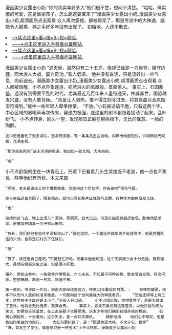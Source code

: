 漫画美少女露出小奶    “你的真实年龄多大”他们很不甘，想问个清楚。    “哈哈，确实傻的可爱，这是谁家孩子，怎么跑这耍宝来了”漫画美少女露出小奶_漫画美少女露出小奶,超清画质点击观看    众人再次震撼，都被惊呆了，那是传说中的大神通，威能令人颤栗，神之手好多年没有出现了。    初始地，人还未散去。

<li><a href="http://kqjlow334.sg925.xyz/#md_1026">-->猛点这里=看=操=B=视=频哈.</a></li>
<li><a href="http://kqjlow334.sg925.xyz/#md_1026">--->点击这里进入手机看@簧网站.</a></li>





<li><a href="http://kqjlow334.sg925.xyz/#md_1026">-->猛点这里=看=操=B=视=频哈.</a></li>
<li><a href="http://kqjlow334.sg925.xyz/#md_1026">--->点击这里进入手机看@簧网站.</a></li>



漫画美少女露出小奶    “混天侯，虽然只有二十五岁，但却已经是一方侯爷，镇守边疆，同木族人大战，屡立奇功。”有人低语。    他并没有说话，只是流转出一些气息，向前迫去。漫画美少女露出小奶_漫画美少女露出小奶,超清画质点击观看    众人都被惊醒，小不点异象连连，宛若浴火的凤凰般，景象惊人。
    事实上，石国鼎盛，远没有到需要平乱的时代，尤其最近几百年来人皇符通天，神威盖世，国势越发兴盛，没有人敢背叛。    “真是让人眼热，恨不得立刻寻过去，将其真血以及原始宝符得到。”族中一些年轻人摩拳擦掌。    “不放。”小石昊话语干脆，只有这两个字。    中心区域的暴喝声再次传来，穿透力极强，连这里的树木都跟着摇动了起来。乱叶纷飞。    小不点转身，回头一望，发现那货正躺在柳树根下，无比的惬意，一脸的陶醉。

    途中更是看到了很多湖泊，澄净而清澈，有一条条灵鱼在游动，闪烁出绚丽斑纹，令湖面波光粼粼，充满生机。

    “那你就去死吧”战王冷漠的喝道，依旧如一轮太阳，大杀向前。

    “哧”

小不点舒服的坐在一块青石上，托着下巴看着几头生灵接近不老泉，他一点也不焦急，静等他们有所获。本文来自

    “啊呸，老夫是谁天上地下惟我独尊，怎能用这个烂名字，你省省吧”怪鸟气极。

    终于快临近百草园了，隔着很远，就可以看到那片区域瑞气蒸腾，各种草木都在散发光辉。

    “轰”

    继续向前飞去，地上出现几个深渊，黑洞洞，巨大无边，可是仔细观察后却发现，那竟然是爪印，是被某种凶禽一爪子抓出来的。

    “族长，我们已经有些日子没有进山了。”就在这时，一个雄壮的成年男子走进院中，他是狩猎队伍的头领，也将是石村的下任族长。

    “噗”

    “算了，我还是自己走吧。”石昊赶忙拒绝，凭着本能他知道，这个天狐族少女十分危险，极其强大，虽然有魅惑众生之姿，但是很不好惹。

    镇外，原始山林中，一条兽骨非常粗长，六七米长，不知属于何种凶物，散发莹白光辉，符文闪烁，密密麻麻，离地一尺高，快速冲来。

    第一章到，书评区一片红，谢谢大家继续去努力，呼唤13年最后的月票。:    柳神的磨砺，根本不以而今人族的标准来衡量，一切都向这个世间最强大的种族看齐。    “恐怕还得等上两三年，这熊孩子年龄还是太小了。”另有人开口道。    小不点很后悔，觉得鲁莽了，若是毛球出了意外，他将会无比愧疚，充满自责。    事实上，如果石昊没有这等宝具，以他目前的修为来说，即便他天资盖世，在上古圣器下也要殒落。灰发少年他们确实有镇杀他的机会。    石昊心潮起伏，十分激动，近乎失态，差一点仰天嘶吼。    横断沧海    他们心中难安，但是依旧向着目的地而行。    大红鸟更纠结了，道：“肥遗也是大补。不次于它。我等”    “呀，竟发生了变化，难道那只是一种宝术”小不点吃惊。漫画美少女露出小奶
